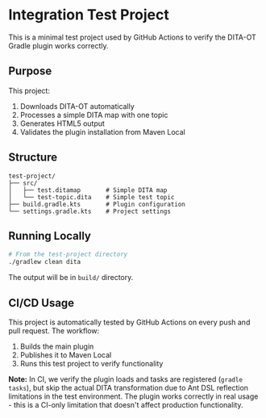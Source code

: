# Integration Test Project

This is a minimal test project used by GitHub Actions to verify the DITA-OT Gradle plugin works correctly.

## Purpose

This project:
1. Downloads DITA-OT automatically
2. Processes a simple DITA map with one topic
3. Generates HTML5 output
4. Validates the plugin installation from Maven Local

## Structure

```
test-project/
├── src/
│   ├── test.ditamap       # Simple DITA map
│   └── test-topic.dita    # Simple test topic
├── build.gradle.kts       # Plugin configuration
└── settings.gradle.kts    # Project settings
```

## Running Locally

```bash
# From the test-project directory
./gradlew clean dita
```

The output will be in `build/` directory.

## CI/CD Usage

This project is automatically tested by GitHub Actions on every push and pull request.
The workflow:
1. Builds the main plugin
2. Publishes it to Maven Local
3. Runs this test project to verify functionality

**Note:** In CI, we verify the plugin loads and tasks are registered (`gradle tasks`), but skip the actual DITA transformation due to Ant DSL reflection limitations in the test environment. The plugin works correctly in real usage - this is a CI-only limitation that doesn't affect production functionality.
